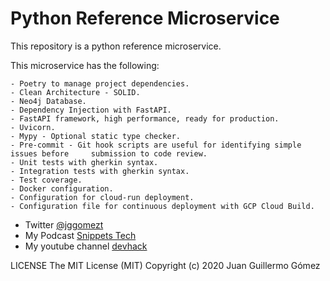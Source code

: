 # Python Reference Microservice

This repository is a python reference microservice.

This microservice has the following:

    - Poetry to manage project dependencies.
    - Clean Architecture - SOLID.
    - Neo4j Database.
    - Dependency Injection with FastAPI.
    - FastAPI framework, high performance, ready for production.
    - Uvicorn.
    - Mypy - Optional static type checker.
    - Pre-commit - Git hook scripts are useful for identifying simple issues before     submission to code review.
    - Unit tests with gherkin syntax.
    - Integration tests with gherkin syntax.
    - Test coverage.
    - Docker configuration.
    - Configuration for cloud-run deployment.
    - Configuration file for continuous deployment with GCP Cloud Build.

- Twitter [@jggomezt](https://twitter.com/jggomezt)
- My Podcast [Snippets Tech](https://anchor.fm/jggomez)
- My youtube channel [devhack](https://www.youtube.com/devhack)


LICENSE
The MIT License (MIT)
Copyright (c) 2020 Juan Guillermo Gómez

